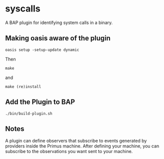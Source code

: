 syscalls
========

A BAP plugin for identifying system calls in a binary.

## Making oasis aware of the plugin

    oasis setup -setup-update dynamic

Then

    make

and

    make (re)install

## Add the Plugin to BAP

    ./bin/build-plugin.sh

## Notes

A plugin can define observers that subscribe to events generated by providers
inside the Primus machine. After defining your machine, you can subscribe to
the observations you want sent to your machine.
